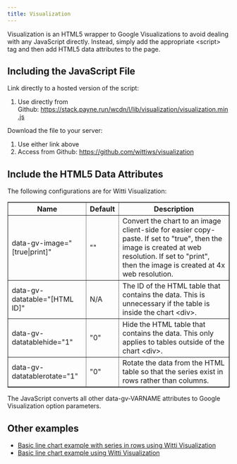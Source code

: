```yaml
---
title: Visualization
---
```


Visualization is an HTML5 wrapper to Google Visualizations to avoid dealing with any JavaScript directly. Instead, simply add the appropriate &lt;script&gt; tag and then add HTML5 data attributes to the page.

## Including the JavaScript File

Link directly to a hosted version of the script:

<ol><li>
		Use directly from Github: <a href="https://stack.payne.run/wcdn/l/lib/visualization/visualization.min.js">https://stack.payne.run/wcdn/l/lib/visualization/visualization.min.js</a></li>
</ol><p>Download the file to your server:</p>
<ol><li>
		Use either link above</li>
	<li>
		Access from Github: <a href="https://github.com/wittiws/visualization">https://github.com/wittiws/visualization</a></li>
</ol><h2>
	Include the HTML5 Data Attributes</h2>
<p>The following configurations are for Witti Visualization:</p>
<table border="1" cellpadding="1" cellspacing="1" style="width: 100%;"><thead><tr><th scope="col">
				Name</th>
			<th scope="col">
				Default</th>
			<th scope="col">
				Description</th>
		</tr></thead><tbody><tr><td>
				data-gv-image="[true|print]"</td>
			<td>
				""</td>
			<td>
				Convert the chart to an image client-side for easier copy-paste. If set to "true", then the image is created at web resolution. If set to "print", then the image is created at 4x web resolution.</td>
		</tr><tr><td>
				data-gv-datatable="[HTML ID]"</td>
			<td>
				N/A</td>
			<td>
				The ID of the HTML table that contains the data. This is unnecessary if the table is inside the chart &lt;div&gt;.</td>
		</tr><tr><td>
				data-gv-datatablehide="1"</td>
			<td>
				"0"</td>
			<td>
				Hide the HTML table that contains the data. This only applies to tables outside of the chart &lt;div&gt;.</td>
		</tr><tr><td>
				data-gv-datatablerotate="1"</td>
			<td>
				"0"</td>
			<td>
				Rotate the data from the HTML table so that the series exist in rows rather than columns.</td>
		</tr></tbody></table><p>The JavaScript converts all other data-gv-VARNAME attributes to Google Visualization option parameters.</p>

## Other examples

- [Basic line chart example with series in rows using Witti Visualization](basic-line-chart-rows)
- [Basic line chart example using Witti Visualization](basic-line-chart-cols)


<script type="text/javascript" src="https://stack.payne.run/wcdn/l/lib/visualization/visualization.min.js"></script>

